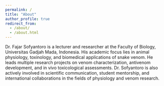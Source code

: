 ```yaml
---
permalink: /
title: "About"
author_profile: true
redirect_from: 
  - /about/
  - /about.html
---
```


Dr. Fajar Sofyantoro is a lecturer and researcher at the Faculty of Biology, Universitas Gadjah Mada, Indonesia. His academic focus lies in animal physiology, toxinology, and biomedical applications of snake venom. He leads multiple research projects on venom characterization, antivenom development, and in vivo toxicological assessments. Dr. Sofyantoro is also actively involved in scientific communication, student mentorship, and international collaborations in the fields of physiology and venom research.


